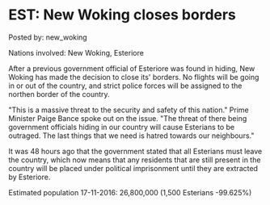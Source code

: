 # EST: New Woking closes borders

Posted by: new_woking

Nations involved: New Woking, Esteriore

After a previous government official of Esteriore was found in hiding, New Woking has made the decision to close its' borders. No flights will be going in or out of the country, and strict police forces will be assigned to the northen border of the country.

"This is a massive threat to the security and safety of this nation." Prime Minister Paige Bance spoke out on the issue. "The threat of there being government officials hiding in our country will cause Esterians to be outraged. The last things that we need is hatred towards our neighbours." 

It was 48 hours ago that the government stated that all Esterians must leave the country, which now means that any residents that are still present in the country will be placed under political imprisonment until they are extracted by Esteriore.

Estimated population 17-11-2016: 26,800,000 (1,500 Esterians -99.625%)